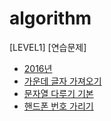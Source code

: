# algorithm

[LEVEL1] [연습문제]
- [2016년](202003/20200311/README.md) 
- [가운데 글자 가져오기](202003/20200312/README.md)
- [문자열 다루기 기본](202003/20200313/README.md)
- [핸드폰 번호 가리기](202003/20200316/README.md)